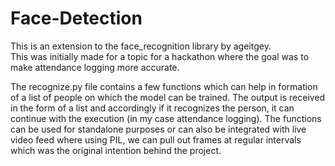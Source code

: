 # Face-Detection
This is an extension to the face_recognition library by ageitgey.<br>
This was initially made for a topic for a hackathon where the goal was to make attendance logging more accurate.<br>

The recognize.py file contains a few functions which can help in formation of a list of people on which the model can be trained.
The output is received in the form of a list and accordingly if it recognizes the person, it can continue with the execution (in my case attendance logging).
The functions can be used for standalone purposes or can also be integrated with live video feed where using PIL, we can pull out frames at regular intervals which was the original intention behind the project.
